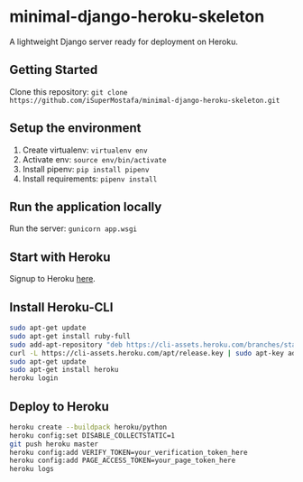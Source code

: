 # minimal-django-heroku-skeleton

 A lightweight Django server ready for deployment on Heroku.

## Getting Started

Clone this repository: `git clone https://github.com/iSuperMostafa/minimal-django-heroku-skeleton.git`

## Setup the environment

1. Create virtualenv: `virtualenv env`
2. Activate env: `source env/bin/activate`
3. Install pipenv: `pip install pipenv`
4. Install requirements: `pipenv install`

## Run the application locally

Run the server: `gunicorn app.wsgi`

## Start with Heroku

Signup to Heroku [here](https://signup.heroku.com/).

## Install Heroku-CLI

```bash
sudo apt-get update
sudo apt-get install ruby-full
sudo add-apt-repository "deb https://cli-assets.heroku.com/branches/stable/apt ./"
curl -L https://cli-assets.heroku.com/apt/release.key | sudo apt-key add -
sudo apt-get update
sudo apt-get install heroku
heroku login
```

## Deploy to Heroku

```bash
heroku create --buildpack heroku/python
heroku config:set DISABLE_COLLECTSTATIC=1
git push heroku master
heroku config:add VERIFY_TOKEN=your_verification_token_here
heroku config:add PAGE_ACCESS_TOKEN=your_page_token_here
heroku logs
```
